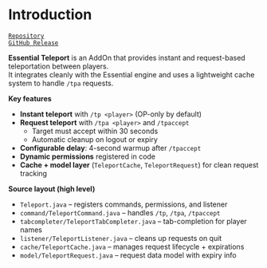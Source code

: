 # Introduction

[`Repository`](https://github.com/MCEngine-Extension/essential-addon-teleport)  
[`GitHub Release`](https://github.com/MCEngine-Extension/essential-addon-teleport/releases)

**Essential Teleport** is an AddOn that provides instant and request-based teleportation between players.  
It integrates cleanly with the Essential engine and uses a lightweight cache system to handle `/tpa` requests.

**Key features**
- **Instant teleport** with `/tp <player>` (OP-only by default)
- **Request teleport** with `/tpa <player>` and `/tpaccept`  
  - Target must accept within 30 seconds  
  - Automatic cleanup on logout or expiry
- **Configurable delay**: 4-second warmup after `/tpaccept`
- **Dynamic permissions** registered in code
- **Cache + model layer** (`TeleportCache`, `TeleportRequest`) for clean request tracking

**Source layout (high level)**
- `Teleport.java` – registers commands, permissions, and listener
- `command/TeleportCommand.java` – handles `/tp`, `/tpa`, `/tpaccept`
- `tabcompleter/TeleportTabCompleter.java` – tab-completion for player names
- `listener/TeleportListener.java` – cleans up requests on quit
- `cache/TeleportCache.java` – manages request lifecycle + expirations
- `model/TeleportRequest.java` – request data model with expiry info
